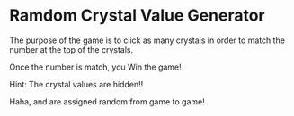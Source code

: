 # Ramdom Crystal Value Generator

The purpose of the game is to click as many crystals in order to match the number at the top of the crystals.

Once the number is match, you Win the game!

Hint: The crystal values are hidden!!

Haha, and are assigned random from game to game!
